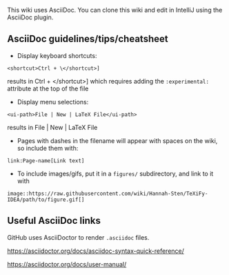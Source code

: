 This wiki uses AsciiDoc.
You can clone this wiki and edit in IntelliJ using the AsciiDoc plugin.

## AsciiDoc guidelines/tips/cheatsheet
* Display keyboard shortcuts:

```asciidoc
<shortcut>Ctrl + \</shortcut>]
```

results in <shortcut>Ctrl + \</shortcut>]
which requires adding the `:experimental:` attribute at the top of the file

* Display menu selections:

```asciidoc
<ui-path>File | New | LaTeX File</ui-path>
```

results in <ui-path>File | New | LaTeX File</ui-path>

* Pages with dashes in the filename will appear with spaces on the wiki, so include them with:

```asciidoc
link:Page-name[Link text]
```

* To include images/gifs, put it in a `figures/` subdirectory, and link to it with

```asciidoc
image::https://raw.githubusercontent.com/wiki/Hannah-Sten/TeXiFy-IDEA/path/to/figure.gif[]
```

## Useful AsciiDoc links

GitHub uses AsciiDoctor to render `.asciidoc` files.

https://asciidoctor.org/docs/asciidoc-syntax-quick-reference/

https://asciidoctor.org/docs/user-manual/
